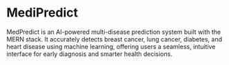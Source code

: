 # MediPredict
 MedPredict is an AI-powered multi-disease prediction system built with the MERN stack. It accurately detects breast cancer, lung cancer, diabetes, and heart disease using machine learning, offering users a seamless, intuitive interface for early diagnosis and smarter health decisions.
